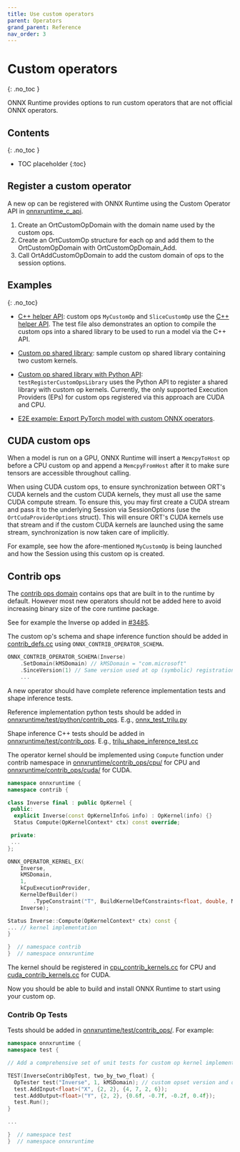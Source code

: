```yaml
---
title: Use custom operators
parent: Operators
grand_parent: Reference
nav_order: 3
---
```

# Custom operators
{: .no_toc }

ONNX Runtime provides options to run custom operators that are not official ONNX operators.

## Contents
{: .no_toc }

* TOC placeholder
{:toc}

## Register a custom operator
A new op can be registered with ONNX Runtime using the Custom Operator API in [onnxruntime_c_api](https://github.com/microsoft/onnxruntime/blob/master/include/onnxruntime/core/session/onnxruntime_c_api.h).

1. Create an OrtCustomOpDomain with the domain name used by the custom ops.
2. Create an OrtCustomOp structure for each op and add them to the OrtCustomOpDomain with OrtCustomOpDomain_Add.
3. Call OrtAddCustomOpDomain to add the custom domain of ops to the session options.

## Examples
{: .no_toc}

* [C++ helper API](https://github.com/microsoft/onnxruntime/blob/master/onnxruntime/test/shared_lib/test_inference.cc): custom ops `MyCustomOp` and `SliceCustomOp` use the [C++ helper API](https://github.com/microsoft/onnxruntime/blob/master/include/onnxruntime/core/session/onnxruntime_cxx_api.h). The test file also demonstrates an option to  compile the custom ops into a shared library to be used to run a model via the C++ API.

* [Custom op shared library](https://github.com/microsoft/onnxruntime/blob/master/onnxruntime/test/testdata/custom_op_library/custom_op_library.cc): sample custom op shared library containing two custom kernels.

* [Custom op shared library with Python API](https://github.com/microsoft/onnxruntime/blob/master/onnxruntime/test/python/onnxruntime_test_python.py): `testRegisterCustomOpsLibrary` uses the Python API to register a shared library with custom op kernels. Currently, the only supported Execution Providers (EPs) for custom ops registered via this approach are CUDA and CPU.

* [E2E example: Export PyTorch model with custom ONNX operators](../../tutorials/export-pytorch-model.md).

## CUDA custom ops
When a model is run on a GPU, ONNX Runtime will insert a `MemcpyToHost` op before a CPU custom op and append a `MemcpyFromHost` after it to make sure tensors are accessible throughout calling.

When using CUDA custom ops, to ensure synchronization between ORT's CUDA kernels and the custom CUDA kernels, they must all use the same CUDA compute stream. To ensure this, you may first create a CUDA stream and pass it to the underlying Session via SessionOptions (use the `OrtCudaProviderOptions` struct). This will ensure ORT's CUDA kernels use that stream and if the custom CUDA kernels are launched using the same stream, synchronization is now taken care of implicitly.

For example, see how the afore-mentioned `MyCustomOp` is being launched and how the Session using this custom op is created.

## Contrib ops

The [contrib ops domain](https://github.com/microsoft/onnxruntime/blob/master/onnxruntime/contrib_ops) contains ops that are built in to the runtime by default. However most new operators should not be added here to avoid increasing binary size of the core runtime package.

See for example the Inverse op added in [#3485](https://github.com/microsoft/onnxruntime/pull/3485).

The custom op's schema and shape inference function should be added in [contrib_defs.cc](https://github.com/microsoft/onnxruntime/tree/master/onnxruntime/core/graph/contrib_ops/contrib_defs.cc) using `ONNX_CONTRIB_OPERATOR_SCHEMA`.

```c++
ONNX_CONTRIB_OPERATOR_SCHEMA(Inverse)
    .SetDomain(kMSDomain) // kMSDomain = "com.microsoft"
    .SinceVersion(1) // Same version used at op (symbolic) registration
    ...
```

A new operator should have complete reference implementation tests and shape inference tests.

Reference implementation python tests should be added in
[onnxruntime/test/python/contrib_ops](https://github.com/microsoft/onnxruntime/tree/master/onnxruntime/test/python/contrib_ops).
E.g., [onnx_test_trilu.py](https://github.com/microsoft/onnxruntime/tree/master/onnxruntime/test/python/contrib_ops/onnx_test_trilu.py)

Shape inference C++ tests should be added in
[onnxruntime/test/contrib_ops](https://github.com/microsoft/onnxruntime/tree/master/onnxruntime/test/contrib_ops).
E.g., [trilu_shape_inference_test.cc](https://github.com/microsoft/onnxruntime/tree/master/onnxruntime/test/contrib_ops/trilu_shape_inference_test.cc)

The operator kernel should be implemented using `Compute` function
under contrib namespace in [onnxruntime/contrib_ops/cpu/](https://github.com/microsoft/onnxruntime/tree/master/onnxruntime/contrib_ops/cpu/)
for CPU and [onnxruntime/contrib_ops/cuda/](https://github.com/microsoft/onnxruntime/tree/master/onnxruntime/contrib_ops/cuda/) for CUDA.

```c++
namespace onnxruntime {
namespace contrib {

class Inverse final : public OpKernel {
 public:
  explicit Inverse(const OpKernelInfo& info) : OpKernel(info) {}
  Status Compute(OpKernelContext* ctx) const override;

 private:
 ...
};

ONNX_OPERATOR_KERNEL_EX(
    Inverse,
    kMSDomain,
    1,
    kCpuExecutionProvider,
    KernelDefBuilder()
        .TypeConstraint("T", BuildKernelDefConstraints<float, double, MLFloat16>()),
    Inverse);

Status Inverse::Compute(OpKernelContext* ctx) const {
... // kernel implementation
}

}  // namespace contrib
}  // namespace onnxruntime
```

The kernel should be registered in [cpu_contrib_kernels.cc](https://github.com/microsoft/onnxruntime/tree/master/onnxruntime/contrib_ops/cpu_contrib_kernels.cc) for CPU and [cuda_contrib_kernels.cc](https://github.com/microsoft/onnxruntime/tree/master/onnxruntime/contrib_ops/cuda_contrib_kernels.cc) for CUDA.

Now you should be able to build and install ONNX Runtime to start using your custom op.

### Contrib Op Tests

Tests should be added in [onnxruntime/test/contrib_ops/](https://github.com/microsoft/onnxruntime/tree/master/onnxruntime/test/contrib_ops/).
For example:

```c++
namespace onnxruntime {
namespace test {

// Add a comprehensive set of unit tests for custom op kernel implementation

TEST(InverseContribOpTest, two_by_two_float) {
  OpTester test("Inverse", 1, kMSDomain); // custom opset version and domain
  test.AddInput<float>("X", {2, 2}, {4, 7, 2, 6});
  test.AddOutput<float>("Y", {2, 2}, {0.6f, -0.7f, -0.2f, 0.4f});
  test.Run();
}

...

}  // namespace test
}  // namespace onnxruntime
```
